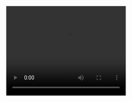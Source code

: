
<video width="320" height="240" controls>
  <source src="https://media.giphy.com/media/PmN6BuVy5VIUzA8zJ0/giphy.mp4" type="video/mp4">
</video>

